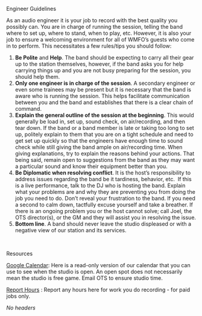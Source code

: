 Engineer Guidelines

As an audio engineer it is your job to record with the best quality you possibly can. You are in charge of running the session, telling the band where to set up, where to stand, when to play, etc. However, it is also your job to ensure a welcoming environment for all of WMFO’s guests who come in to perform. This necessitates a few rules/tips you should follow:

 1. **Be Polite** and **Help**. The band should be expecting to carry all their gear up to the station themselves, however, if the band asks you for help carrying things up and you are not busy preparing for the session, you should help them.
 2. **Only one engineer is in charge of the session**. A secondary engineer or even some trainees may be present but it is necessary that the band is aware who is running the session. This helps facilitate communication between you and the band and establishes that there is a clear chain of command.
 3. **Explain the general outline of the session at the beginning**. This would generally be load in, set up, sound check, on air/recording, and then tear down. If the band or a band member is late or taking too long to set up, politely explain to them that you are on a tight schedule and need to get set up quickly so that the engineers have enough time to sound check while still giving the band ample on air/recording time. When giving explanations, try to explain the reasons behind your actions. That being said, remain open to suggestions from the band as they may want a particular sound and know their equipment better than you.
 4. **Be Diplomatic when resolving conflict**. It is the host’s responsibility to address issues regarding the band be it tardiness, behavior, etc.  If this is a live performance, talk to the DJ who is hosting the band. Explain what your problems are and why they are preventing you from doing the job you need to do. Don’t reveal your frustration to the band. If you need a second to calm down, tactfully excuse yourself and take a breather. If there is an ongoing problem you or the host cannot solve; call Joel, the OTS director(s), or the GM and they will assist you in resolving the issue.
 5. **Bottom line**. A band should never leave the studio displeased or with a negative view of our station and its services.

 

Resources

[Google Calendar](http://www.google.com/calendar/hosted/wmfo.org/embed?src=ontheside%40wmfo.org&ctz=America/New_York "http://www.google.com/calendar/hosted/wmfo.org/embed?src=ontheside%40wmfo.org&ctz=America/New_York "): Here is a read-only version of our calendar that you can use to see when the studio is open. An open spot does not necessarily mean the studio is free game. Email OTS to ensure studio time.

[Report Hours](https://spreadsheets.google.com/a/wmfo.org/viewform?hl=en&formkey=dHhsaHpqa01WZi14U2VyNWdKdUFfVlE6MQ#gid=0 "https://spreadsheets.google.com/a/wmfo.org/viewform?hl=en&formkey=dHhsaHpqa01WZi14U2VyNWdKdUFfVlE6MQ#gid=0") : Report any hours here for work you do recording - for paid jobs only.

*No headers*
